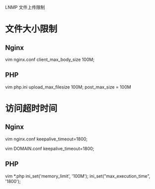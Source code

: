LNMP 文件上传限制
# 文件大小限制
## Nginx
  vim nginx.conf
  client_max_body_size 100M;
## PHP
  vim php.ini
  upload_max_filesize 100M;
  post_max_size = 100M

# 访问超时时间
## Nginx
  vim nginx.conf
  keepalive_timeout=1800;

  vim DOMAIN.conf
  keepalive_timeout=1800;
## PHP
  vim *.php
  ini_set('memory_limit', '100M');
  ini_set("max_execution_time", '1800');
